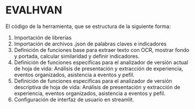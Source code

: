 # EVALHVAN
El código de la herramienta, que se estructura de la siguiente forma:
1. Importación de librerias
2. Importación de archivos .json de palabras claves e indicadores
3. Definición de funciones base para extraer texto con OCR, mostrar fondo y portada, calcular similaridad y definir indicadores.
4. Definición de funciones especificas para el analizador de versión actual de hoja de vida: Análisis de presentación y extracción de experiencia, eventos organizados, asistencia a eventos y pefil.
5. Definición de funciones especificas para el analizador de versión descriptiva de hoja de vida: Análisis de presentación y extracción de experiencia, eventos organizados, asistencia a eventos y pefil.
6. Configuración de interfaz de usuario en streamlit.
